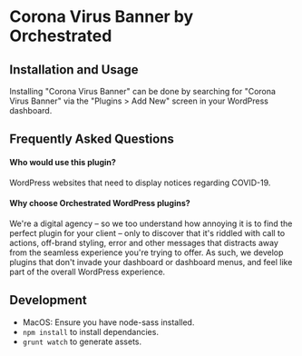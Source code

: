 
# Corona Virus Banner by Orchestrated

## Installation and Usage

Installing "Corona Virus Banner" can be done by searching for "Corona Virus Banner" via the "Plugins > Add New" screen in your WordPress dashboard. 

## Frequently Asked Questions

#### Who would use this plugin?
WordPress websites that need to display notices regarding COVID-19.

#### Why choose Orchestrated WordPress plugins?
We're a digital agency – so we too understand how annoying it is to find the perfect plugin for your client – only to discover that it's riddled with call to actions, off-brand styling, error and other messages that distracts away from the seamless experience you're trying to offer. As such, we develop plugins that don't invade your dashboard or dashboard menus, and feel like part of the overall WordPress experience. 

## Development

* MacOS: Ensure you have node-sass installed.
* `npm install` to install dependancies.
* `grunt watch` to generate assets.